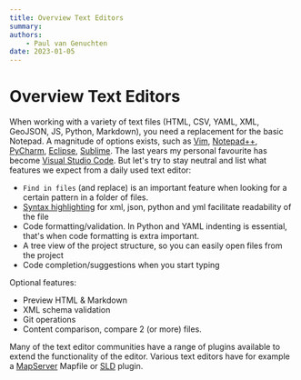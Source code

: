 ```yaml
---
title: Overview Text Editors
summary: 
authors:
    - Paul van Genuchten
date: 2023-01-05
---
```


# Overview Text Editors

When working with a variety of text files (HTML, CSV, YAML, XML, GeoJSON, JS, Python, Markdown), you need a replacement for the basic Notepad. A magnitude of options exists, such as [Vim](https://www.vim.org/), [Notepad++](https://notepad-plus-plus.org), [PyCharm](https://www.jetbrains.com/pycharm/), [Eclipse](https://projects.eclipse.org/projects/eclipse.platform), [Sublime](https://www.sublimetext.com/). The last years my personal favourite has become [Visual Studio Code](https://code.visualstudio.com/). But let's try to stay neutral and list what features we expect from a daily used text editor:

- `Find in files` (and replace) is an important feature when looking for a certain pattern in a folder of files. 
- [Syntax highlighting](https://en.wikipedia.org/wiki/Syntax_highlighting) for xml, json, python and yml facilitate readability of the file
- Code formatting/validation. In Python and YAML indenting is essential, that's when code formatting is extra important.
- A tree view of the project structure, so you can easily open files from the project 
- Code completion/suggestions when you start typing

Optional features:

- Preview HTML & Markdown
- XML schema validation
- Git operations
- Content comparison, compare 2 (or more) files.

Many of the text editor communities have a range of plugins available to extend the functionality of the editor. Various text editors have for example a [MapServer](../cookbook/mapserver.md) Mapfile or [SLD](../cookbook/geoserver.md) plugin.
